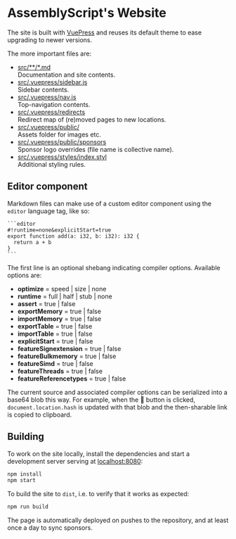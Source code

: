 AssemblyScript's Website
========================

The site is built with [VuePress](https://vuepress.vuejs.org/) and reuses its default theme to ease upgrading to newer versions.

The more important files are:

* [src/**/*.md](./src)<br />
  Documentation and site contents.
* [src/.vuepress/sidebar.js](./src/.vuepress/sidebar.js)<br />
  Sidebar contents.
* [src/.vuepress/nav.js](./src/.vuepress/nav.js)<br />
  Top-navigation contents.
* [src/.vuepress/redirects](./src/.vuepress/redirects)<br />
  Redirect map of (re)moved pages to new locations.
* [src/.vuepress/public/](./src/.vuepress/public)<br />
  Assets folder for images etc.
* [src/.vuepress/public/sponsors](./src/.vuepress/public/sponsors)<br />
  Sponsor logo overrides (file name is collective name).
* [src/.vuepress/styles/index.styl](./src/.vuepress/styles/index.styl)<br />
  Additional styling rules.

Editor component
----------------

Markdown files can make use of a custom editor component using the `editor` language tag, like so:

````
```editor
#!runtime=none&explicitStart=true
export function add(a: i32, b: i32): i32 {
  return a + b
}
```
````

The first line is an optional shebang indicating compiler options. Available options are:

* **optimize** = speed | size | none
* **runtime** = full | half | stub | none
* **assert** = true | false
* **exportMemory** = true | false
* **importMemory** = true | false
* **exportTable** = true | false
* **importTable** = true | false
* **explicitStart** = true | false
* **featureSignextension** = true | false
* **featureBulkmemory** = true | false
* **featureSimd** = true | false
* **featureThreads** = true | false
* **featureReferencetypes** = true | false

The current source and associated compiler options can be serialized into a base64 blob this way. For example, when the 🔗 button is clicked, `document.location.hash` is updated with that blob and the then-sharable link is copied to clipboard.

Building
--------

To work on the site locally, install the dependencies and start a development server serving at [localhost:8080](http://localhost:8080/):

```sh
npm install
npm start
```

To build the site to `dist`, i.e. to verify that it works as expected:

```sh
npm run build
```

The page is automatically deployed on pushes to the repository, and at least once a day to sync sponsors.
